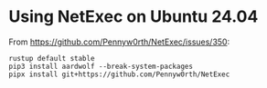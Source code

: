 # Using NetExec on Ubuntu 24.04

From <https://github.com/Pennyw0rth/NetExec/issues/350>:

```console
rustup default stable
pip3 install aardwolf --break-system-packages
pipx install git+https://github.com/Pennyw0rth/NetExec
```
